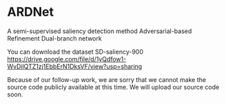 # ARDNet
A semi-supervised saliency detection method
Adversarial-based Refinement Dual-branch network

You can download the dataset SD-saliency-900 https://drive.google.com/file/d/1yQdfow1-WvDilQTZ1zj1EbbErN1DksVF/view?usp=sharing

Because of our follow-up work, we are sorry that we cannot make the source code publicly available at this time. We will upload our source code soon.

